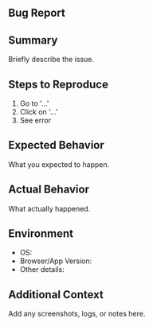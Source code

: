## Bug Report

## Summary
Briefly describe the issue.

## Steps to Reproduce
1. Go to '...'
2. Click on '...'
3. See error

## Expected Behavior
What you expected to happen.

## Actual Behavior
What actually happened.

## Environment
- OS:
- Browser/App Version:
- Other details:

## Additional Context
Add any screenshots, logs, or notes here.
